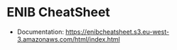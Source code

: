 # ENIB CheatSheet

* Documentation: https://enibcheatsheet.s3.eu-west-3.amazonaws.com/html/index.html

